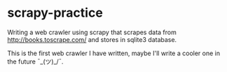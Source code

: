 # scrapy-practice

Writing a web crawler using scrapy that scrapes data from http://books.toscrape.com/ and stores in sqlite3 database. 

This is the first web crawler I have written, maybe I'll write a cooler one in the future  ¯\_(ツ)_/¯.

